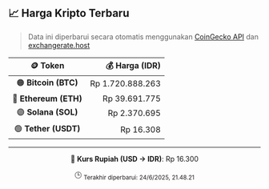 

<!-- HARGA_KRIPTO -->
## 📈 Harga Kripto Terbaru

> Data ini diperbarui secara otomatis menggunakan [CoinGecko API](https://www.coingecko.com/) dan [exchangerate.host](https://exchangerate.host/)

<div align="center">

| 🪙 Token | 💰 Harga (IDR) |
|:------:|---------------:|
| 🟠 **Bitcoin (BTC)**   | Rp 1.720.888.263 |
| 🔵 **Ethereum (ETH)**  | Rp 39.691.775 |
| 🟣 **Solana (SOL)**    | Rp 2.370.695 |
| 🟢 **Tether (USDT)**   | Rp 16.308 |

---

💱 **Kurs Rupiah (USD → IDR)**: Rp 16.300

🕒 <sub>Terakhir diperbarui: 24/6/2025, 21.48.21</sub>

</div>
<!-- /HARGA_KRIPTO -->